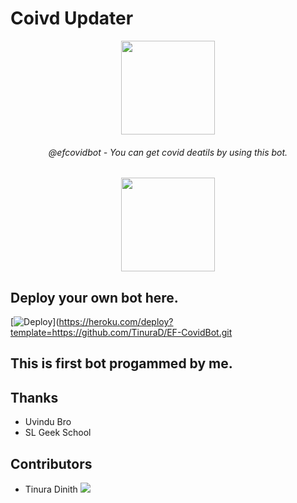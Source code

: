 # Coivd Updater

<p align="center"><a href="https://t.me/efnormbot"><img src="https://user-images.githubusercontent.com/87059430/131767843-67e59f30-45b0-4d08-87b7-4f238d68c993.png" width="150"></a></p>

<h6 align="center"> @efcovidbot - You can get covid deatils by using this bot. </h6>
 
<p align="center"> <a href=https://t.me/efcovidbot><img src="https://user-images.githubusercontent.com/87059430/129430712-ea56286d-e8c7-457f-b267-b4b38704f955.png" width="150"></a></p>

## Deploy your own bot here.
[![Deploy](https://www.herokucdn.com/deploy/button.svg)](https://heroku.com/deploy?template=https://github.com/TinuraD/EF-CovidBot.git

## This is first bot progammed by me.

## Thanks
- Uvindu Bro
- SL Geek School

## Contributors

- Tinura Dinith <a href="https://github.com/TinuraD"><img src="https://img.shields.io/badge/TinuraD-107D8D?logo=github"></a>
